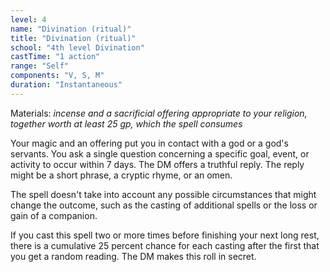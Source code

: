 ```yaml
---
level: 4
name: "Divination (ritual)"
title: "Divination (ritual)"
school: "4th level Divination"
castTime: "1 action"
range: "Self"
components: "V, S, M"
duration: "Instantaneous"
---
```


Materials: *incense and a sacrificial offering appropriate to your religion, together worth at least 25 gp, which the spell consumes*

Your magic and an offering put you in contact with a god or a god's servants. You ask a single question concerning a specific goal, event, or activity to occur within 7 days. The DM offers a truthful reply. The reply might be a short phrase, a cryptic rhyme, or an omen.

The spell doesn't take into account any possible circumstances that might change the outcome, such as the casting of additional spells or the loss or gain of a companion.

If you cast this spell two or more times before finishing your next long rest, there is a cumulative 25 percent chance for each casting after the first that you get a random reading. The DM makes this roll in secret.
